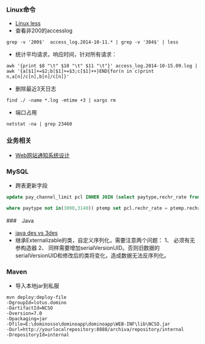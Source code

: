 ### Linux命令 

* [Linux less](http://blog.csdn.net/songdexv/article/details/7264309)
* 查看非200的accesslog
```shell
grep -v '200$'  access_log.2014-10-11.* | grep -v '304$' | less
```
* 统计平均请求，响应时间，针对所有请求：
```shell
awk '{print $8 "\t" $10 "\t" $11 "\t"}' access_log.2014-10-15.09.log | awk '{a[$1]+=$2;b[$1]+=$3;c[$1]++}END{for(n in c)print n,a[n]/c[n],b[n]/c[n]}'
```
* 删除最近3天日志
```shell
find ./ -name *.log -mtime +3 | xargs rm
```
* 端口占用
```shell
netstat -na | grep 23460
```

### 业务相关

* [Web网站通知系统设计](http://blog.jobbole.com/42256/)


### MySQL
* 跨表更新字段
```sql
update pay_channel_limit pcl INNER JOIN (select paytype,rechr_rate from pay_type_inf pti 

where paytype not in(3000,3140)) ptemp set pcl.rechr_rate = ptemp.rechr_rate WHERE pcl.paychannel = ptemp.paytype;
```

###　Java

* [java des vs 3des](http://bbs.csdn.net/topics/340034464)
* 继承Externalizable的类，自定义序列化，需要注意两个问题：
1、	必须有无参构造器
2、	同样需要增加serialVersionUID。否则旧数据的serialVersionUID和修改后的类将变化，造成数据无法反序列化。

### Maven

* 导入本地jar到私服
```shell
mvn deploy:deploy-file
-DgroupId=lotus.domino
-DartifactId=NCSO
-Dversion=7.0
-Dpackaging=jar
-Dfile=E:\dominosso\dominoapp\dominoapp\WEB-INF\lib\NCSO.jar
-Durl=http://yourlocalrepository:8888/archiva/repository/internal
-DrepositoryId=internal
```
